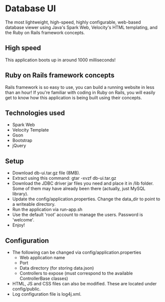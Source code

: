 # Database UI

The most lightweight, high-speed, highly configurable, web-based database viewer using Java's Spark Web,
Velocity's HTML templating, and the Ruby on Rails framework concepts.

## High speed
This application boots up in around 1000 milliseconds!

## Ruby on Rails framework concepts
Rails framework is so easy to use, you can build a running website in less than an hour! If you're familiar with coding in Ruby on Rails, you will easily get to know how this application is being built using their concepts.

## Technologies used
- Spark Web
- Velocity Template
- Gson
- Bootstrap
- jQuery

## Setup
- Download db-ui.tar.gz file (8MB).
- Extract using this command: gtar -xvzf db-ui.tar.gz
- Download the JDBC driver jar files you need and place it in /lib folder. Some of them may have already been there (actually, just MySQL library).
- Update the config/application.properties. Change the data_dir to point to a writeable directory.
- Run the application via run-app.sh
- Use the default 'root' account to manage the users. Password is 'welcome'.
- Enjoy!

## Configuration
- The following can be changed via config/application.properties
  - Web application name
  - Port
  - Data directory (for storing data.json)
  - Controllers to expose (must correspond to the available ControllerBase classes)
- HTML, JS and CSS files can also be modified. These are located under config/public.
- Log configuration file is log4j.xml.
